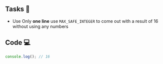 ## Tasks 🎯

- Use Only **one line** use `MAX_SAFE_INTEGER` to come out with a result of 16 without using any numbers

## Code 💻

```js
console.log(); // 16
```
